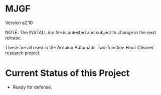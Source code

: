 # MJGF
Version a2.10

NOTE: The INSTALL.ino file is untested and subject to change in the next release.

These are all used in the Arduino Automatic Two-function Floor Cleaner research project.

# Current Status of this Project
- Ready for defense.
